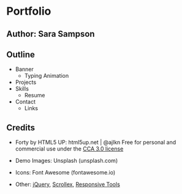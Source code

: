 # Portfolio

## Author: Sara Sampson

## Outline

* Banner
  * Typing Animation
* Projects
* Skills
  * Resume
* Contact
  * Links

## Credits

* Forty by HTML5 UP:
html5up.net | @ajlkn
Free for personal and commercial use under the [CCA 3.0 license](html5up.net/license)

* Demo Images: Unsplash (unsplash.com)

* Icons: Font Awesome (fontawesome.io)

* Other: [jQuery](jquery.com), [Scrollex](github.com/ajlkn/jquery.scrollex), [Responsive Tools](github.com/ajlkn/responsive-tools)